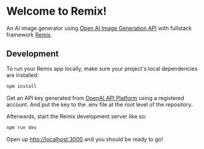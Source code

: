 # Welcome to Remix!

An AI image generator using [Open AI Image Generation API](https://platform.openai.com/docs/guides/images/usage) with fullstack framework [Remix](https://platform.openai.com/docs/guides/images/usage).

## Development

To run your Remix app locally, make sure your project's local dependencies are installed:

```sh
npm install
```

Get an API key generated from [OpenAI API Platform](https://platform.openai.com) using a registered account. And put the key to the .env file at the root level of the repository. 

Afterwards, start the Remix development server like so:

```sh
npm run dev
```

Open up [http://localhost:3000](http://localhost:3000) and you should be ready to go!

